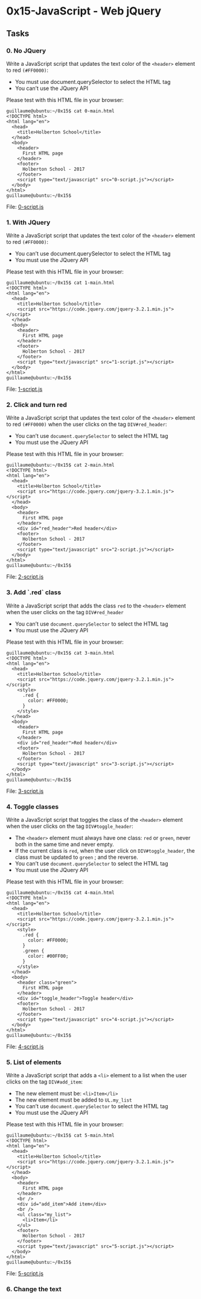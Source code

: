 # 0x15-JavaScript - Web jQuery

## Tasks

### 0. No JQuery
Write a JavaScript script that updates the text color of the `<header>` element to red `(#FF0000)`:

  - You must use document.querySelector to select the HTML tag
  - You can’t use the JQuery API </br>

Please test with this HTML file in your browser:
```
guillaume@ubuntu:~/0x15$ cat 0-main.html
<!DOCTYPE html>
<html lang="en">
  <head>
    <title>Holberton School</title>
  </head>
  <body>
    <header> 
      First HTML page
    </header>
    <footer>
      Holberton School - 2017
    </footer>
    <script type="text/javascript" src="0-script.js"></script>
  </body>
</html>
guillaume@ubuntu:~/0x15$ 
```
File: [0-script.js](0-script.js)

### 1. With JQuery
Write a JavaScript script that updates the text color of the `<header>` element to red `(#FF0000)`:

  - You can’t use document.querySelector to select the HTML tag
  - You must use the JQuery API </br>

Please test with this HTML file in your browser:
```
guillaume@ubuntu:~/0x15$ cat 1-main.html 
<!DOCTYPE html>
<html lang="en">
  <head>
    <title>Holberton School</title>
    <script src="https://code.jquery.com/jquery-3.2.1.min.js"></script>
  </head>
  <body>
    <header> 
      First HTML page
    </header>
    <footer>
      Holberton School - 2017
    </footer>
    <script type="text/javascript" src="1-script.js"></script>
  </body>
</html>
guillaume@ubuntu:~/0x15$ 
```
File: [1-script.js](1-script.js)

### 2. Click and turn red
Write a JavaScript script that updates the text color of the `<header>` element to red `(#FF0000)` when the user clicks on the tag `DIV#red_header`:

  - You can’t use `document.querySelector` to select the HTML tag
  - You must use the JQuery API

Please test with this HTML file in your browser:
```
guillaume@ubuntu:~/0x15$ cat 2-main.html 
<!DOCTYPE html>
<html lang="en">
  <head>
    <title>Holberton School</title>
    <script src="https://code.jquery.com/jquery-3.2.1.min.js"></script>
  </head>
  <body>
    <header> 
      First HTML page
    </header>
    <div id="red_header">Red header</div>
    <footer>
      Holberton School - 2017
    </footer>
    <script type="text/javascript" src="2-script.js"></script>
  </body>
</html>
guillaume@ubuntu:~/0x15$ 
```
File: [2-script.js](2-script.js)

### 3. Add \`.red\` class

Write a JavaScript script that adds the class `red` to the `<header>` element when the user clicks on the tag `DIV#red_header`

  - You can’t use `document.querySelector` to select the HTML tag
  - You must use the JQuery API

Please test with this HTML file in your browser:
```
guillaume@ubuntu:~/0x15$ cat 3-main.html 
<!DOCTYPE html>
<html lang="en">
  <head>
    <title>Holberton School</title>
    <script src="https://code.jquery.com/jquery-3.2.1.min.js"></script>
    <style>
      .red {
        color: #FF0000;
      }
    </style>
  </head>
  <body>
    <header> 
      First HTML page
    </header>
    <div id="red_header">Red header</div>
    <footer>
      Holberton School - 2017
    </footer>
    <script type="text/javascript" src="3-script.js"></script>
  </body>
</html>
guillaume@ubuntu:~/0x15$ 
```
File: [3-script.js](3-script.js)

### 4. Toggle classes

Write a JavaScript script that toggles the class of the `<header>` element when the user clicks on the tag `DIV#toggle_header`:

  - The `<header>` element must always have one class: `red` or `green`, never both in the same time and never empty.
  - If the current class is `red`, when the user click on `DIV#toggle_header`, the class must be updated to `green` ; and the reverse.
  - You can’t use `document.querySelector` to select the HTML tag
  - You must use the JQuery API

Please test with this HTML file in your browser:
```
guillaume@ubuntu:~/0x15$ cat 4-main.html 
<!DOCTYPE html>
<html lang="en">
  <head>
    <title>Holberton School</title>
    <script src="https://code.jquery.com/jquery-3.2.1.min.js"></script>
    <style>
      .red {
        color: #FF0000;
      }
      .green {
        color: #00FF00;
      }
    </style>
  </head>
  <body>
    <header class="green"> 
      First HTML page
    </header>
    <div id="toggle_header">Toggle header</div>
    <footer>
      Holberton School - 2017
    </footer>
    <script type="text/javascript" src="4-script.js"></script>
  </body>
</html>
guillaume@ubuntu:~/0x15$ 
```
File: [4-script.js](4-script.js)

### 5. List of elements
Write a JavaScript script that adds a `<li>` element to a list when the user clicks on the tag `DIV#add_item`:

  - The new element must be: `<li>Item</li>`
  - The new element must be added to `UL.my_list`
  - You can’t use `document.querySelector` to select the HTML tag
  - You must use the JQuery API

Please test with this HTML file in your browser:
```
guillaume@ubuntu:~/0x15$ cat 5-main.html 
<!DOCTYPE html>
<html lang="en">
  <head>
    <title>Holberton School</title>
    <script src="https://code.jquery.com/jquery-3.2.1.min.js"></script>
  </head>
  <body>
    <header> 
      First HTML page
    </header>
    <br />
    <div id="add_item">Add item</div>
    <br />
    <ul class="my_list">
      <li>Item</li>
    </ul>
    <footer>
      Holberton School - 2017
    </footer>
    <script type="text/javascript" src="5-script.js"></script>
  </body>
</html>
guillaume@ubuntu:~/0x15$ 
```

File: [5-script.js](5-script.js)

### 6. Change the text
